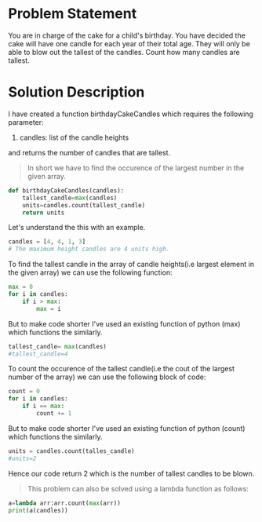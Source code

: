 # Problem Statement
You are in charge of the cake for a child's birthday. You have decided the cake will have one candle for each year of their total age. They will only be able to blow out the tallest of the candles. Count how many candles are tallest.
# Solution Description
I have created a function birthdayCakeCandles which requires the following parameter:
1. candles: list of the candle heights

and returns the number of candles that are tallest.

>In short we have to find the occurence of the largest number in the given array.

```python
def birthdayCakeCandles(candles):
    tallest_candle=max(candles)
    units=candles.count(tallest_candle)
    return units
```
Let's understand the this with an example.
```python
candles = [4, 4, 1, 3]
# The maximum height candles are 4 units high.                                    There are 2 of them, so our output should be 2.
```
To find the tallest candle in the array of candle heights(i.e largest element in the given array) we can use the following function: 
```python
max = 0
for i in candles:
    if i > max:
        max = i
```
But to make code shorter I've used an existing function of python (max) which functions the similarly.
```python
tallest_candle= max(candles) 
#tallest_candle=4
```
To count the occurence of the tallest candle(i.e the cout of the largest number of the array) we can use the following block of code:
```python
count = 0
for i in candles:
    if i == max:
        count += 1
```
But to make code shorter I've used an existing function of python (count) which functions the similarly.
```python
units = candles.count(talles_candle)
#units=2
```
Hence our code return 2 which is the number of tallest candles to be blown.

>This problem can also be solved using a lambda function as follows:
```python
a=lambda arr:arr.count(max(arr))
print(a(candles))                             
```

